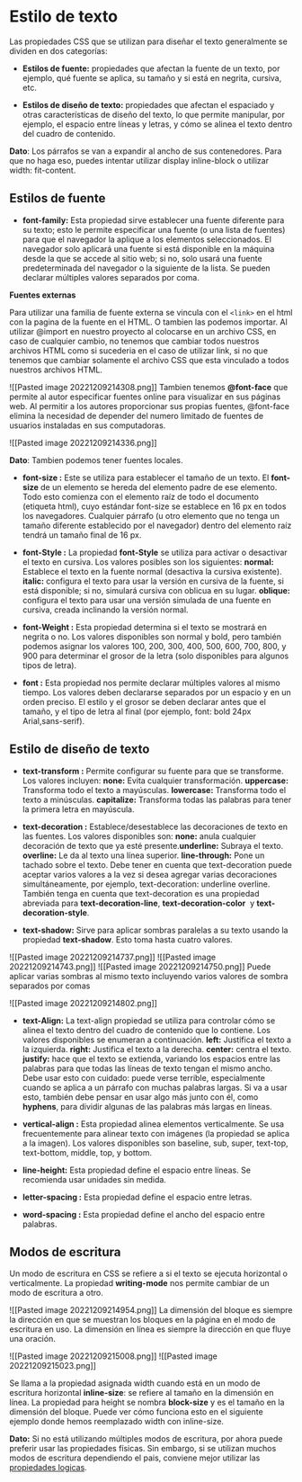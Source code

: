 # Estilo de texto
Las propiedades CSS que se utilizan para diseñar el texto generalmente se dividen en dos categorías:

* **Estilos de fuente:** propiedades que afectan la fuente de un texto, por ejemplo, qué fuente se aplica, su tamaño y si está en negrita, cursiva, etc.

* **Estilos de diseño de texto:** propiedades que afectan el espaciado y otras características de diseño del texto, lo que permite manipular, por ejemplo, el espacio entre líneas y letras, y cómo se alinea el texto dentro del cuadro de contenido.

**Dato**: Los párrafos se van a expandir al ancho de sus contenedores. Para que no haga eso, puedes intentar utilizar display inline-block o utilizar width: fit-content. 
## Estilos de fuente

* **font-family:** Esta propiedad sirve establecer una fuente diferente para su texto; esto le permite especificar una fuente (o una lista de fuentes) para que el navegador la aplique a los elementos seleccionados. El navegador solo aplicará una fuente si está disponible en la máquina desde la que se accede al sitio web; si no, solo usará una fuente predeterminada del navegador o la siguiente de la lista. Se pueden declarar múltiples valores separados por coma.

**Fuentes externas**

Para utilizar una familia de fuente externa se vincula con el `<link>` en el html con la pagina de la fuente en el HTML. O tambien las podemos importar. Al utilizar @import en nuestro proyecto al colocarse en un archivo CSS, en caso de cualquier cambio, no tenemos que cambiar todos nuestros archivos HTML como si sucederia en el caso de utilizar link, si no que tenemos que cambiar solamente el archivo CSS que esta vinculado a todos nuestros archivos HTML.


![[Pasted image 20221209214308.png]]
Tambien tenemos **@font-face** que permite al autor especificar fuentes online para visualizar en sus páginas web. Al permitir a los autores proporcionar sus propias fuentes, @font-face elimina la necesidad de depender del numero limitado de fuentes de usuarios instaladas en sus computadoras.

![[Pasted image 20221209214336.png]]

**Dato**: Tambien podemos tener fuentes locales.

* **font-size :** Este se utiliza para establecer el tamaño de un texto. El **font-size** de un elemento se hereda del elemento padre de ese elemento. Todo esto comienza con el elemento raíz de todo el documento (etiqueta html), cuyo estándar font-size se establece en 16 px en todos los navegadores. Cualquier párrafo (u otro elemento que no tenga un tamaño diferente establecido por el navegador) dentro del elemento raíz tendrá un tamaño final de 16 px.

* **font-Style :** La propiedad **font-Style** se utiliza para activar o desactivar el texto en cursiva. Los valores posibles son los siguientes: **normal:** Establece el texto en la fuente normal (desactiva la cursiva existente). **italic:** configura el texto para usar la versión en cursiva de la fuente, si está disponible; si no, simulará cursiva con oblicua en su lugar. **oblique:** configura el texto para usar una versión simulada de una fuente en cursiva, creada inclinando la versión normal.

* **font-Weight :** Esta propiedad determina si el texto se mostrará en negrita o no. Los valores disponibles son normal y bold, pero también podemos asignar los valores 100, 200, 300, 400, 500, 600, 700, 800, y 900 para determinar el grosor de la letra (solo disponibles para algunos tipos de letra).

* **font :** Esta propiedad nos permite declarar múltiples valores al mismo tiempo. Los valores deben declararse separados por un espacio y en un orden preciso. El estilo y el grosor se deben declarar antes que el tamaño, y el tipo de letra al final (por ejemplo, font: bold 24px Arial,sans-serif).
## Estilo de diseño de texto

* **text-transform :** Permite configurar su fuente para que se transforme. Los valores incluyen: **none:** Evita cualquier transformación. **uppercase:** Transforma todo el texto a mayúsculas. **lowercase:** Transforma todo el texto a minúsculas. **capitalize:** Transforma todas las palabras para tener la primera letra en mayúscula.

* **text-decoration :** Establece/desestablece las decoraciones de texto en las fuentes. Los valores disponibles son: **none:** anula cualquier decoración de texto que ya esté presente.**underline:** Subraya el texto. **overline:** Le da al texto una línea superior. **line-through:** Pone un tachado sobre el texto. Debe tener en cuenta que text-decoration puede aceptar varios valores a la vez si desea agregar varias decoraciones simultáneamente, por ejemplo, text-decoration: underline overline. También tenga en cuenta que text-decoration es una propiedad abreviada para **text-decoration-line**, **text-decoration-color**  y **text-decoration-style**. 

* **text-shadow:** Sirve para aplicar sombras paralelas a su texto usando la propiedad **text-shadow**. Esto toma hasta cuatro valores.

![[Pasted image 20221209214737.png]]
![[Pasted image 20221209214743.png]]
![[Pasted image 20221209214750.png]]
Puede aplicar varias sombras al mismo texto incluyendo varios valores de sombra separados por comas

![[Pasted image 20221209214802.png]]

* **text-Align:** La text-align propiedad se utiliza para controlar cómo se alinea el texto dentro del cuadro de contenido que lo contiene. Los valores disponibles se enumeran a continuación. **left:** Justifica el texto a la izquierda. **right:** Justifica el texto a la derecha. **center:** centra el texto. **justify:** hace que el texto se extienda, variando los espacios entre las palabras para que todas las líneas de texto tengan el mismo ancho. Debe usar esto con cuidado: puede verse terrible, especialmente cuando se aplica a un párrafo con muchas palabras largas. Si va a usar esto, también debe pensar en usar algo más junto con él, como **hyphens**, para dividir algunas de las palabras más largas en líneas.

* **vertical-align :** Esta propiedad alinea elementos verticalmente. Se usa frecuentemente para alinear texto con imágenes (la propiedad se aplica a la imagen). Los valores disponibles son baseline, sub, super, text-top, text-bottom, middle, top, y bottom.

* **line-height:** Esta propiedad define el espacio entre líneas. Se recomienda usar unidades sin medida.

* **letter-spacing :** Esta propiedad define el espacio entre letras.

* **word-spacing :** Esta propiedad define el ancho del espacio entre palabras.
## Modos de escritura
Un modo de escritura en CSS se refiere a si el texto se ejecuta horizontal o verticalmente. La propiedad **writing-mode** nos permite cambiar de un modo de escritura a otro.

![[Pasted image 20221209214954.png]]
La dimensión del bloque es siempre la dirección en que se muestran los bloques en la página en el modo de escritura en uso. La dimensión en línea es siempre la dirección en que fluye una oración.

![[Pasted image 20221209215008.png]]
![[Pasted image 20221209215023.png]]

Se llama a la propiedad asignada width cuando está en un modo de escritura horizontal **inline-size**: se refiere al tamaño en la dimensión en línea. La propiedad para height se nombra **block-size** y es el tamaño en la dimensión del bloque. Puede ver cómo funciona esto en el siguiente ejemplo donde hemos reemplazado width con inline-size.

**Dato:** Si no está utilizando múltiples modos de escritura, por ahora puede preferir usar las propiedades físicas. Sin embargo, si se utilizan muchos modos de escritura dependiendo el pais, conviene mejor utilizar las [propiedades logicas](https://developer.mozilla.org/en-US/docs/Web/CSS/CSS_Logical_Properties). 

